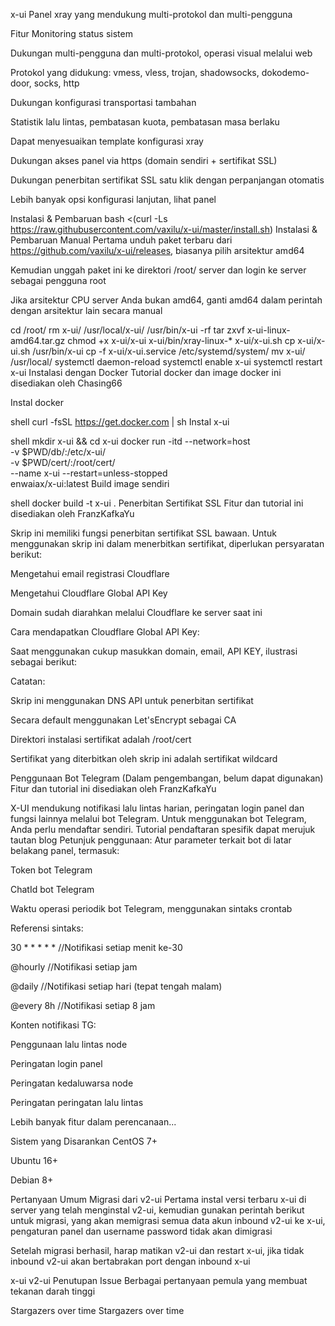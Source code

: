 x-ui
Panel xray yang mendukung multi-protokol dan multi-pengguna

Fitur
Monitoring status sistem

Dukungan multi-pengguna dan multi-protokol, operasi visual melalui web

Protokol yang didukung: vmess, vless, trojan, shadowsocks, dokodemo-door, socks, http

Dukungan konfigurasi transportasi tambahan

Statistik lalu lintas, pembatasan kuota, pembatasan masa berlaku

Dapat menyesuaikan template konfigurasi xray

Dukungan akses panel via https (domain sendiri + sertifikat SSL)

Dukungan penerbitan sertifikat SSL satu klik dengan perpanjangan otomatis

Lebih banyak opsi konfigurasi lanjutan, lihat panel

Instalasi & Pembaruan
bash <(curl -Ls https://raw.githubusercontent.com/vaxilu/x-ui/master/install.sh)
Instalasi & Pembaruan Manual
Pertama unduh paket terbaru dari https://github.com/vaxilu/x-ui/releases, biasanya pilih arsitektur amd64

Kemudian unggah paket ini ke direktori /root/ server dan login ke server sebagai pengguna root

Jika arsitektur CPU server Anda bukan amd64, ganti amd64 dalam perintah dengan arsitektur lain secara manual

cd /root/
rm x-ui/ /usr/local/x-ui/ /usr/bin/x-ui -rf
tar zxvf x-ui-linux-amd64.tar.gz
chmod +x x-ui/x-ui x-ui/bin/xray-linux-* x-ui/x-ui.sh
cp x-ui/x-ui.sh /usr/bin/x-ui
cp -f x-ui/x-ui.service /etc/systemd/system/
mv x-ui/ /usr/local/
systemctl daemon-reload
systemctl enable x-ui
systemctl restart x-ui
Instalasi dengan Docker
Tutorial docker dan image docker ini disediakan oleh Chasing66

Instal docker

shell
curl -fsSL https://get.docker.com | sh
Instal x-ui

shell
mkdir x-ui && cd x-ui
docker run -itd --network=host \
    -v $PWD/db/:/etc/x-ui/ \
    -v $PWD/cert/:/root/cert/ \
    --name x-ui --restart=unless-stopped \
    enwaiax/x-ui:latest
Build image sendiri

shell
docker build -t x-ui .
Penerbitan Sertifikat SSL
Fitur dan tutorial ini disediakan oleh FranzKafkaYu

Skrip ini memiliki fungsi penerbitan sertifikat SSL bawaan. Untuk menggunakan skrip ini dalam menerbitkan sertifikat, diperlukan persyaratan berikut:

Mengetahui email registrasi Cloudflare

Mengetahui Cloudflare Global API Key

Domain sudah diarahkan melalui Cloudflare ke server saat ini

Cara mendapatkan Cloudflare Global API Key:



Saat menggunakan cukup masukkan domain, email, API KEY, ilustrasi sebagai berikut:


Catatan:

Skrip ini menggunakan DNS API untuk penerbitan sertifikat

Secara default menggunakan Let'sEncrypt sebagai CA

Direktori instalasi sertifikat adalah /root/cert

Sertifikat yang diterbitkan oleh skrip ini adalah sertifikat wildcard

Penggunaan Bot Telegram (Dalam pengembangan, belum dapat digunakan)
Fitur dan tutorial ini disediakan oleh FranzKafkaYu

X-UI mendukung notifikasi lalu lintas harian, peringatan login panel dan fungsi lainnya melalui bot Telegram. Untuk menggunakan bot Telegram, Anda perlu mendaftar sendiri.
Tutorial pendaftaran spesifik dapat merujuk tautan blog
Petunjuk penggunaan: Atur parameter terkait bot di latar belakang panel, termasuk:

Token bot Telegram

ChatId bot Telegram

Waktu operasi periodik bot Telegram, menggunakan sintaks crontab

Referensi sintaks:

30 * * * * * //Notifikasi setiap menit ke-30

@hourly //Notifikasi setiap jam

@daily //Notifikasi setiap hari (tepat tengah malam)

@every 8h //Notifikasi setiap 8 jam

Konten notifikasi TG:

Penggunaan lalu lintas node

Peringatan login panel

Peringatan kedaluwarsa node

Peringatan peringatan lalu lintas

Lebih banyak fitur dalam perencanaan...

Sistem yang Disarankan
CentOS 7+

Ubuntu 16+

Debian 8+

Pertanyaan Umum
Migrasi dari v2-ui
Pertama instal versi terbaru x-ui di server yang telah menginstal v2-ui, kemudian gunakan perintah berikut untuk migrasi, yang akan memigrasi semua data akun inbound v2-ui ke x-ui, pengaturan panel dan username password tidak akan dimigrasi

Setelah migrasi berhasil, harap matikan v2-ui dan restart x-ui, jika tidak inbound v2-ui akan bertabrakan port dengan inbound x-ui

x-ui v2-ui
Penutupan Issue
Berbagai pertanyaan pemula yang membuat tekanan darah tinggi

Stargazers over time
Stargazers over time

